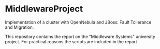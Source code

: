 # MiddlewareProject
Implementation of a cluster with OpenNebula and JBoss: Fault Tollerance and Migration.

This repository contains the report on the "Middleware Systems" university project. For practical reasons the scripts are included in the report
